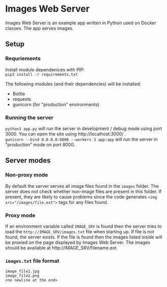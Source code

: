 # Images Web Server

Images Web Server is an example app written in Python used on Docker classes. The app serves images.

## Setup
### Requriements
Install module dependenices with PIP:  
`pip3 install -r requirements.txt`  

The following modules (and their dependencies) will be installed:
- Bottle
- requests
- gunicorn (for "production" environments)

### Running the server
`python3 app.py` will run the server in development / debug mode using port 3000. You can open the site using http://localhost:3000/ .  
`gunicorn --bind 0.0.0.0:8000 --workers 3 app:app` will run the server in "production" mode on port 8000.

## Server modes
### Non-proxy mode
By default the server serves all image files found in the `images` folder. The server does not check whether non-image files are present in this folder. If present, they are likely to cause problems since the code generates `<img src="/images/file.ext">` tags for any files found.

### Proxy mode
If an environment variable called `IMAGE_SRV` is found then the server tries to load the `http://IMAGE_SRV/images.txt` file when starting up. If file is not found, the server exists. If the file is found then the images listed inside will be proxied on the page displayed by Images Web Server. The images should be available at http://IMAGE_SRV/filename.ext.

### `images.txt` file format
```
image_file1.jpg
image_file2.png
<no newline at the end>
```
